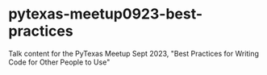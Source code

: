 # pytexas-meetup0923-best-practices
 
Talk content for the PyTexas Meetup Sept 2023, "Best Practices for Writing Code for Other People to Use"
